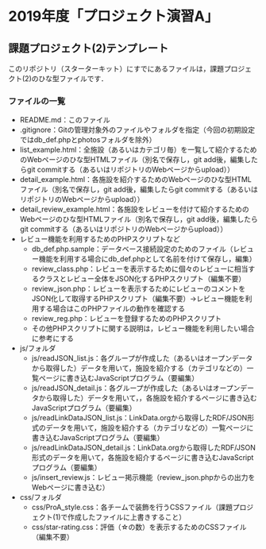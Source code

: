 # 2019年度「プロジェクト演習A」
## 課題プロジェクト(2)テンプレート

このリポジトリ（スターターキット）にすでにあるファイルは，課題プロジェクト(2)のひな型ファイルです．

### ファイルの一覧
- README.md：このファイル
- .gitignore：Gitの管理対象外のファイルやフォルダを指定（今回の初期設定ではdb_def.phpとphotosフォルダを除外）
- list_example.html：全施設（あるいはカテゴリ毎）を一覧して紹介するためのWebページのひな型HTMLファイル（別名で保存し，git add後，編集したらgit commitする（あるいはリポジトリのWebページからupload））
- detail_example.html：各施設を紹介するためのWebページのひな型HTMLファイル（別名で保存し，git add後，編集したらgit commitする（あるいはリポジトリのWebページからupload））
- detail_review_example.html：各施設をレビューを付けて紹介するためのWebページのひな型HTMLファイル（別名で保存し，git add後，編集したらgit commitする（あるいはリポジトリのWebページからupload））
- レビュー機能を利用するためのPHPスクリプトなど
  - db_def.php.sample：データベース接続設定のためのファイル（レビュー機能を利用する場合にdb_def.phpとして名前を付けて保存し，編集）
  - review_class.php：レビューを表示するために個々のレビューに相当するクラスとレビュー全体をJSON化するPHPスクリプト（編集不要）
  - review_json.php：レビューを表示するためにレビューのコメントをJSON化して取得するPHPスクリプト（編集不要）→レビュー機能を利用する場合はこのPHPファイルの動作を確認する
  - review_reg.php：レビューを登録するためのPHPスクリプト
  - その他PHPスクリプトに関する説明は，レビュー機能を利用したい場合に参考にする
- js/フォルダ
  - js/readJSON_list.js：各グループが作成した（あるいはオープンデータから取得した）データを用いて，施設を紹介する（カテゴリなどの）一覧ページに書き込むJavaScriptプログラム（要編集）
  - js/readJSON_detail.js：各グループが作成した（あるいはオープンデータから取得した）データを用いて，，各施設を紹介するページに書き込むJavaScriptプログラム（要編集）
  - js/readLinkDataJSON_list.js：LinkData.orgから取得したRDF/JSON形式のデータを用いて，施設を紹介する（カテゴリなどの）一覧ページに書き込むJavaScriptプログラム（要編集）
  - js/readLinkDataJSON_detail.js：LinkData.orgから取得したRDF/JSON形式のデータを用いて，各施設を紹介するページに書き込むJavaScriptプログラム（要編集）
  - js/insert_review.js：レビュー掲示機能（review_json.phpからの出力をWebページに書き込む）
- css/フォルダ
  - css/ProA_style.css：各チームで装飾を行うCSSファイル（課題プロジェクト(1)で作成したファイルに上書きすること）
  - css/star-rating.css：評価（☆の数）を表示するためのCSSファイル（編集不要）
